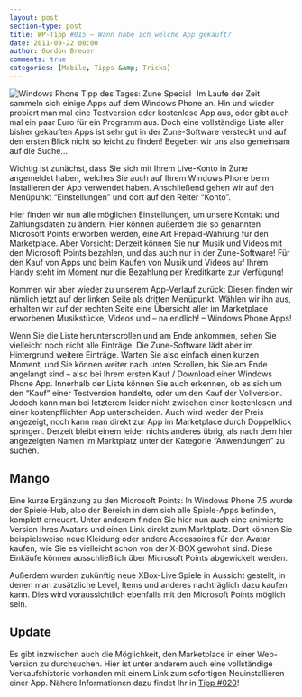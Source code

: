 ```yaml
---
layout: post
section-type: post
title: WP-Tipp #015 – Wann habe ich welche App gekauft?
date: 2011-09-22 08:00
author: Gordon Breuer
comments: true
categories: [Mobile, Tipps &amp; Tricks]
---
```

<p><img style="margin: 0px 10px 0px 0px; display: inline; float: left;" title="" src="http://anheledirwp.blob.core.windows.net/wordpress/2011/09/zune.png" alt="Windows Phone Tipp des Tages: Zune Special" align="left" />Im Laufe der Zeit sammeln sich einige Apps auf dem Windows Phone an. Hin und wieder probiert man mal eine Testversion oder kostenlose App aus, oder gibt auch mal ein paar Euro f&uuml;r ein Programm aus. Doch eine vollst&auml;ndige Liste aller bisher gekauften Apps ist sehr gut in der Zune-Software versteckt und auf den ersten Blick nicht so leicht zu finden! Begeben wir uns also gemeinsam auf die Suche&hellip;</p>
<p>Wichtig ist zun&auml;chst, dass Sie sich mit Ihrem Live-Konto in Zune angemeldet haben, welches Sie auch auf Ihrem Windows Phone beim Installieren der App verwendet haben. Anschlie&szlig;end gehen wir auf den Men&uuml;punkt &ldquo;Einstellungen&rdquo; und dort auf den Reiter &ldquo;Konto&rdquo;.</p>
<p>Hier finden wir nun alle m&ouml;glichen Einstellungen, um unsere Kontakt und Zahlungsdaten zu &auml;ndern. Hier k&ouml;nnen au&szlig;erdem die so genannten Microsoft Points erworben werden, eine Art Prepaid-W&auml;hrung f&uuml;r den Marketplace. Aber Vorsicht: Derzeit k&ouml;nnen Sie nur Musik und Videos mit den Microsoft Points bezahlen, und das auch nur in der Zune-Software! F&uuml;r den Kauf von Apps und beim Kaufen von Musik und Videos auf Ihrem Handy steht im Moment nur die Bezahlung per Kreditkarte zur Verf&uuml;gung!</p>
<p>Kommen wir aber wieder zu unserem App-Verlauf zur&uuml;ck: Diesen finden wir n&auml;mlich jetzt auf der linken Seite als dritten Men&uuml;punkt. W&auml;hlen wir ihn aus, erhalten wir auf der rechten Seite eine &Uuml;bersicht aller im Marketplace erworbenen Musikst&uuml;cke, Videos und &ndash; na endlich! &ndash; Windows Phone Apps!</p>
<p>Wenn Sie die Liste herunterscrollen und am Ende ankommen, sehen Sie vielleicht noch nicht alle Eintr&auml;ge. Die Zune-Software l&auml;dt aber im Hintergrund weitere Eintr&auml;ge. Warten Sie also einfach einen kurzen Moment, und Sie k&ouml;nnen weiter nach unten Scrollen, bis Sie am Ende angelangt sind &ndash; also bei Ihrem ersten Kauf / Download einer Windows Phone App. Innerhalb der Liste k&ouml;nnen Sie auch erkennen, ob es sich um den &ldquo;Kauf&rdquo; einer Testversion handelte, oder um den Kauf der Vollversion. Jedoch kann man bei letzterem leider nicht zwischen einer kostenlosen und einer kostenpflichten App unterscheiden. Auch wird weder der Preis angezeigt, noch kann man direkt zur App im Marketplace durch Doppelklick springen. Derzeit bleibt einem leider nichts anderes &uuml;brig, als nach dem hier angezeigten Namen im Marktplatz unter der Kategorie &ldquo;Anwendungen&rdquo; zu suchen.</p>
<h2>Mango</h2>
<p>Eine kurze Erg&auml;nzung zu den Microsoft Points: In Windows Phone 7.5 wurde der Spiele-Hub, also der Bereich in dem sich alle Spiele-Apps befinden, komplett erneuert. Unter anderem finden Sie hier nun auch eine animierte Version Ihres Avatars und einen Link direkt zum Marktplatz. Dort k&ouml;nnen Sie beispielsweise neue Kleidung oder andere Accessoires f&uuml;r den Avatar kaufen, wie Sie es vielleicht schon von der X-BOX gewohnt sind. Diese Eink&auml;ufe k&ouml;nnen ausschlie&szlig;lich &uuml;ber Microsoft Points abgewickelt werden.</p>
<p>Au&szlig;erdem wurden zuk&uuml;nftig neue XBox-Live Spiele in Aussicht gestellt, in denen man zus&auml;tzliche Level, Items und anderes nachtr&auml;glich dazu kaufen kann. Dies wird voraussichtlich ebenfalls mit den Microsoft Points m&ouml;glich sein.</p>
<h2>Update</h2>
<p>Es gibt inzwischen auch die M&ouml;glichkeit, den Marketplace in einer Web-Version zu durchsuchen. Hier ist unter anderem auch eine vollst&auml;ndige Verkaufshistorie vorhanden mit einem Link zum sofortigen Neuinstallieren einer App. N&auml;here Informationen dazu findet Ihr in <a href="/post/2011/09/29/WP-Tipp-020-&ndash;-Liste-aller-App-Kaufe-im-Web-Marketplace.aspx">Tipp #020</a>!</p>
